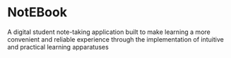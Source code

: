 # NotEBook
A digital student note-taking application built to make learning a more convenient and reliable experience 
through the implementation of intuitive and practical learning apparatuses 
